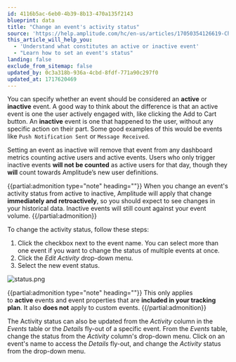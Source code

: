 ```yaml
---
id: 4116b5ac-6eb0-4b39-8b13-470a135f2143
blueprint: data
title: "Change an event's activity status"
source: 'https://help.amplitude.com/hc/en-us/articles/17050354126619-Change-an-event-s-activity-status'
this_article_will_help_you:
  - 'Understand what constitutes an active or inactive event'
  - "Learn how to set an event's status"
landing: false
exclude_from_sitemap: false
updated_by: 0c3a318b-936a-4cbd-8fdf-771a90c297f0
updated_at: 1717620469
---
```

You can specify whether an event should be considered an **active** or **inactive** event. A good way to think about the difference is that an active event is one the user actively engaged with, like clicking the Add to Cart button. An **inactive** event is one that happened to the user, without any specific action on their part. Some good examples of this would be events like `Push Notification Sent` or `Message Received`.

Setting an event as inactive will remove that event from any dashboard metrics counting active users and active events. Users who only trigger inactive events **will not be counted** as active users for that day, though they **will** count towards Amplitude’s new user definitions.

{{partial:admonition type="note" heading=""}}
When you change an event's activity status from active to inactive, Amplitude will apply that change **immediately and retroactively**, so you should expect to see changes in your historical data. Inactive events will still count against your event volume.
{{/partial:admonition}}

To change the activity status, follow these steps:

1. Click the checkbox next to the event name. You can select more than one event if you want to change the status of multiple events at once.
2. Click the *Edit Activity* drop-down menu.
3. Select the new event status.

![status.png](/output/img/data/status-png.png)

{{partial:admonition type="note" heading=""}}
This only applies to **active** events and event properties that are **included in your tracking plan**. It also **does not** apply to custom events.
{{/partial:admonition}}

The Activity status can also be updated from the *Activity* column in the *Events* table or the *Details* fly-out of a specific event. From the *Events* table, change the status from the *Activity* column's drop-down menu. Click on an event's name to access the *Details* fly-out, and change the *Activity* status from the drop-down menu.